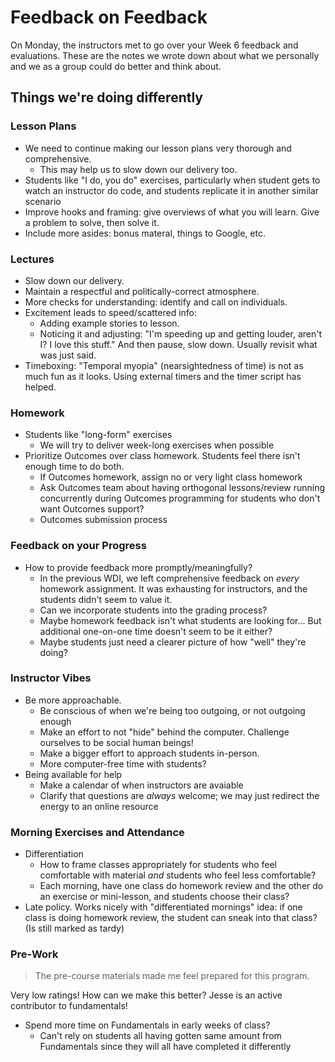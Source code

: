 # Feedback on Feedback

On Monday, the instructors met to go over your Week 6 feedback and evaluations. These are the notes we wrote down about what we personally and we as a group could do better and think about.

## Things we're doing differently

### Lesson Plans
- We need to continue making our lesson plans very thorough and comprehensive.
  - This may help us to slow down our delivery too.
- Students like "I do, you do" exercises, particularly when student gets to watch an instructor do code, and students replicate it in another similar scenario
- Improve hooks and framing: give overviews of what you will learn. Give a problem to solve, then solve it.
- Include more asides: bonus materal, things to Google, etc.

### Lectures

- Slow down our delivery.
- Maintain a respectful and politically-correct atmosphere.
- More checks for understanding: identify and call on individuals.
- Excitement leads to speed/scattered info: 
   - Adding example stories to lesson.  
   - Noticing it and adjusting: "I'm speeding up and getting louder, aren't I?  I love this stuff." And then pause, slow down.  Usually revisit what was just said.
- Timeboxing: "Temporal myopia" (nearsightedness of time) is not as much fun as it looks. Using external timers and the timer script has helped.

### Homework

- Students like "long-form" exercises
  - We will try to deliver week-long exercises when possible
- Prioritize Outcomes over class homework. Students feel there isn't enough time to do both.
  - If Outcomes homework, assign no or very light class homework
  - Ask Outcomes team about having orthogonal lessons/review running concurrently during Outcomes programming for students who don't want Outcomes support?
  - Outcomes submission process
 
### Feedback on your Progress

- How to provide feedback more promptly/meaningfully?
  - In the previous WDI, we left comprehensive feedback on *every* homework assignment. It was exhausting for instructors, and the students didn't seem to value it.
  - Can we incorporate students into the grading process?
  - Maybe homework feedback isn't what students are looking for... But additional one-on-one time doesn't seem to be it either?
  - Maybe students just need a clearer picture of how "well" they're doing?

### Instructor Vibes

- Be more approachable.
  - Be conscious of when we're being too outgoing, or not outgoing enough
  - Make an effort to not "hide" behind the computer. Challenge ourselves to be social human beings!
  - Make a bigger effort to approach students in-person.
  - More computer-free time with students?
- Being available for help
  - Make a calendar of when instructors are avaiable
  - Clarify that questions are *always* welcome; we may just redirect the energy to an online resource

### Morning Exercises and Attendance

- Differentiation
  - How to frame classes appropriately for students who feel comfortable with material *and* students who feel less comfortable?
  - Each morning, have one class do homework review and the other do an exercise or mini-lesson, and students choose their class?
- Late policy. Works nicely with "differentiated mornings" idea: if one class is doing homework review, the student can sneak into that class? (Is still marked as tardy)

### Pre-Work

>The pre-course materials made me feel prepared for this program.

Very low ratings! How can we make this better? Jesse is an active contributor to fundamentals!
- Spend more time on Fundamentals in early weeks of class?
  - Can't rely on students all having gotten same amount from Fundamentals since they will all have completed it differently
